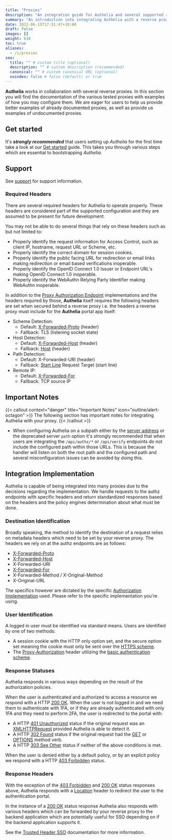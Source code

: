 ```yaml
---
title: "Proxies"
description: "An integration guide for Authelia and several supported reverse proxies"
summary: "An introduction into integrating Authelia with a reverse proxy."
date: 2022-06-15T17:51:47+10:00
draft: false
images: []
weight: 610
toc: true
aliases:
  - /i/proxies
seo:
  title: "" # custom title (optional)
  description: "" # custom description (recommended)
  canonical: "" # custom canonical URL (optional)
  noindex: false # false (default) or true
---
```


__Authelia__ works in collaboration with several reverse proxies. In this section you will find the documentation of the
various tested proxies with examples of how you may configure them. We are eager for users to help us provide better
examples of already documented proxies, as well as provide us examples of undocumented proxies.

## Get started

It's __*strongly recommended*__ that users setting up *Authelia* for the first time take a look at our
[Get started](../prologue/get-started.md) guide. This takes you through various steps which are essential to
bootstrapping *Authelia*.

## Support

See [support](support.md) for support information.

### Required Headers

There are several required headers for Authelia to operate properly. These headers are considered part of the supported
configuration and they are assumed to be present for future development.

You may not be able to do several things that rely on these headers such as but not limited to:

  - Properly identify the request information for Access Control, such as client IP, hostname, request URL or Scheme,
    etc.
  - Properly identify the correct domain for session cookies.
  - Properly identify the public facing URL for redirection or email links making redirection or email based
    verifications inoperable.
  - Properly identify the OpenID Connect 1.0 Issuer or Endpoint URL's making OpenID Connect 1.0 inoperable.
  - Properly identify the WebAuthn Relying Party Identifier making WebAuthn inoperable.

In addition to the [Proxy Authorization Endpoint](../../reference/guides/proxy-authorization.md) implementations and the
headers required by those, __Authelia__ itself requires the following headers are set when secured behind a reverse
proxy i.e. the headers a reverse proxy must include for the __Authelia__ portal app itself:

* Scheme Detection:
  * Default: [X-Forwarded-Proto] (header)
  * Fallback: TLS (listening socket state)
* Host Detection:
  * Default: [X-Forwarded-Host] (header)
  * Fallback: [Host] (header)
* Path Detection:
  * Default: X-Forwarded-URI (header)
  * Fallback: [Start Line] Request Target (start line)
* Remote IP:
  * Default: [X-Forwarded-For]
  * Fallback: TCP source IP

[Host]: https://developer.mozilla.org/en-US/docs/Web/HTTP/Headers/Host
[Start Line]: https://developer.mozilla.org/en-US/docs/Web/HTTP/Messages#start_line
[X-Forwarded-For]: https://developer.mozilla.org/en-US/docs/Web/HTTP/Headers/X-Forwarded-For
[X-Forwarded-Proto]: https://developer.mozilla.org/en-US/docs/Web/HTTP/Headers/X-Forwarded-Proto
[X-Forwarded-Host]: https://developer.mozilla.org/en-US/docs/Web/HTTP/Headers/X-Forwarded-Host

## Important Notes

{{< callout context="danger" title="Important Notes" icon="outline/alert-octagon" >}}
The following section has important notes for integrating Authelia with your proxy.
{{< /callout >}}

- When configuring Authelia on a subpath either by the
  [server address](../../configuration/miscellaneous/server.md#address) or the deprecated server `path` option it's
  strongly recommended that when users are integrating the `/api/authz/*` or `/api/verify` endpoints do not include the
  configured path within those URLs. This is because the handler will listen on both the root path and the configured
  path and several misconfiguration issues can be avoided by doing this.

## Integration Implementation

Authelia is capable of being integrated into many proxies due to the decisions regarding the implementation. We handle
requests to the authz endpoints with specific headers and return standardized responses based on the headers and
the policy engines determination about what must be done.

### Destination Identification

Broadly speaking, the method to identify the destination of a request relies on metadata headers which need to be set by
your reverse proxy. The headers we rely on at the authz endpoints are as follows:

* [X-Forwarded-Proto](https://developer.mozilla.org/en-US/docs/Web/HTTP/Headers/X-Forwarded-Proto)
* [X-Forwarded-Host](https://developer.mozilla.org/en-US/docs/Web/HTTP/Headers/X-Forwarded-Host)
* X-Forwarded-URI
* [X-Forwarded-For](https://developer.mozilla.org/en-US/docs/Web/HTTP/Headers/X-Forwarded-For)
* X-Forwarded-Method / X-Original-Method
* X-Original-URL

The specifics however are dictated by the specific
[Authorization Implementation](../../reference/guides/proxy-authorization.md) used. Please refer to the specific
implementation you're using.

### User Identification

A logged in user must be identified via standard means. Users are identified by one of two methods:

* A session cookie with the HTTP only option set, and the secure option set meaning the cookie must only be sent over the
  [HTTPS scheme](https://developer.mozilla.org/en-US/docs/Glossary/https).
* The [Proxy-Authorization](https://developer.mozilla.org/en-US/docs/Web/HTTP/Headers/Proxy-Authorization) header
  utilizing the
  [basic authentication scheme](https://developer.mozilla.org/en-US/docs/Web/HTTP/Authentication#basic_authentication_scheme).

### Response Statuses

Authelia responds in various ways depending on the result of the authorization policies.

When the user is authenticated and authorized to access a resource we respond with a HTTP
[200 OK](https://developer.mozilla.org/en-US/docs/Web/HTTP/Status/200). When the user is not logged in and we need them
to authenticate with 1FA, or if they are already authenticated with only 1FA and they need to perform 2FA, the user is
redirected to the portal with:

* A HTTP [401 Unauthorized](https://developer.mozilla.org/en-US/docs/Web/HTTP/Status/401) status if the original request
  was an [XMLHTTPRequest](https://developer.mozilla.org/en-US/docs/Web/API/XMLHttpRequest) provided Authelia is able to
  detect it.
* A HTTP [302 Found](https://developer.mozilla.org/en-US/docs/Web/HTTP/Status/302) status if the original request had
  the [GET](https://developer.mozilla.org/en-US/docs/Web/HTTP/Methods/GET) or
  [OPTIONS](https://developer.mozilla.org/en-US/docs/Web/HTTP/Methods/OPTIONS) method verb.
* A HTTP [303 See Other](https://developer.mozilla.org/en-US/docs/Web/HTTP/Status/303) status if neither of the above
  conditions is met.

When the user is denied either by a default policy, or by an explicit policy we respond with a HTTP
[403 Forbidden](https://developer.mozilla.org/en-US/docs/Web/HTTP/Status/403) status.

### Response Headers

With the exception of the [403 Forbidden](https://developer.mozilla.org/en-US/docs/Web/HTTP/Status/403) and
[200 OK](https://developer.mozilla.org/en-US/docs/Web/HTTP/Status/200) status responses above,
Authelia responds with a [Location](https://developer.mozilla.org/en-US/docs/Web/HTTP/Headers/Location) header to
redirect the user to the authentication portal.

In the instance of a [200 OK](https://developer.mozilla.org/en-US/docs/Web/HTTP/Status/200) status response Authelia
also responds with various headers which can be forwarded by your reverse proxy to the backend application which are
potentially useful for SSO depending on if the backend application supports it.

See the [Trusted Header SSO](../trusted-header-sso/introduction.md) documentation for more information.
